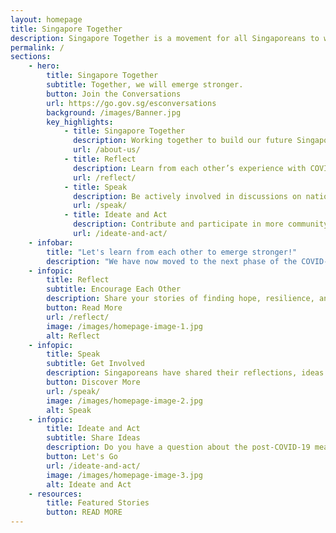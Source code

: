 ```yaml
---
layout: homepage
title: Singapore Together
description: Singapore Together is a movement for all Singaporeans to work together to build our shared future. Join us.
permalink: /
sections:
    - hero:
        title: Singapore Together
        subtitle: Together, we will emerge stronger. 
        button: Join the Conversations
        url: https://go.gov.sg/esconversations
        background: /images/Banner.jpg
        key_highlights:
            - title: Singapore Together
              description: Working together to build our future Singapore.
              url: /about-us/
            - title: Reflect
              description: Learn from each other’s experience with COVID-19.
              url: /reflect/
            - title: Speak
              description: Be actively involved in discussions on national issues.
              url: /speak/
            - title: Ideate and Act
              description: Contribute and participate in more community initiatives.
              url: /ideate-and-act/
    - infobar:
        title: "Let's learn from each other to emerge stronger!"
        description: "We have now moved to the next phase of the COVID-19 crisis: recovery. It’s time to turn our attention to the ways we can recover from the disruption to our lives and prepare for a new normal."
    - infopic:
        title: Reflect
        subtitle: Encourage Each Other
        description: Share your stories of finding hope, resilience, and kindness amid the challenges faced during COVID-19. Reflect on your own experience and share your learnings to encourage each other.
        button: Read More
        url: /reflect/
        image: /images/homepage-image-1.jpg
        alt: Reflect
    - infopic:
        title: Speak
        subtitle: Get Involved
        description: Singaporeans have shared their reflections, ideas and aspirations for a post-COVID Singapore. Browse our summary report and infographics to understand each other’s perspectives.
        button: Discover More
        url: /speak/
        image: /images/homepage-image-2.jpg
        alt: Speak
    - infopic:
        title: Ideate and Act
        subtitle: Share Ideas
        description: Do you have a question about the post-COVID-19 measures? Share your thoughts or pose a challenge that you would like to solve. Together, we can make things happen for the benefit of all.
        button: Let's Go
        url: /ideate-and-act/
        image: /images/homepage-image-3.jpg
        alt: Ideate and Act
    - resources:
        title: Featured Stories
        button: READ MORE
---
```

